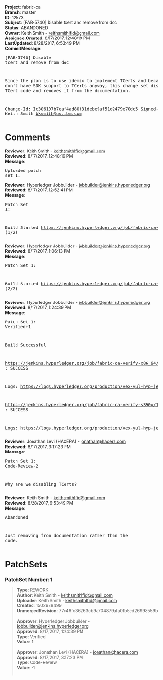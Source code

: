 <strong>Project</strong>: fabric-ca</br><strong>Branch</strong>: master<br><strong>ID</strong>: 12573<br><strong>Subject</strong>: [FAB-5740] Disable tcert and remove from doc<br><strong>Status</strong>: ABANDONED<br><strong>Owner</strong>: Keith Smith - keithsmithlfid@gmail.com<br><strong>Assignee</strong>:<strong>Created</strong>: 8/17/2017, 12:48:19 PM<br><strong>LastUpdated</strong>: 8/28/2017, 6:53:49 PM<br><strong>CommitMessage</strong>:<br><pre>[FAB-5740] Disable tcert and remove from doc

Since the plan is to use idemix to implement TCerts
and because we don't have SDK support to TCerts anyway,
this change set disables the TCert code and removes
it from the documentation.

Change-Id: Ic306107b7eaf4ad80f31debe9af51d2479e70dc5
Signed-off-by: Keith Smith <bksmith@us.ibm.com>
</pre><h1>Comments</h1><strong>Reviewer</strong>: Keith Smith - keithsmithlfid@gmail.com<br><strong>Reviewed</strong>: 8/17/2017, 12:48:19 PM<br><strong>Message</strong>: <pre>Uploaded patch set 1.</pre><strong>Reviewer</strong>: Hyperledger Jobbuilder - jobbuilder@jenkins.hyperledger.org<br><strong>Reviewed</strong>: 8/17/2017, 12:52:41 PM<br><strong>Message</strong>: <pre>Patch Set 1:

Build Started https://jenkins.hyperledger.org/job/fabric-ca-verify-x86_64/1629/ (1/2)</pre><strong>Reviewer</strong>: Hyperledger Jobbuilder - jobbuilder@jenkins.hyperledger.org<br><strong>Reviewed</strong>: 8/17/2017, 1:06:13 PM<br><strong>Message</strong>: <pre>Patch Set 1:

Build Started https://jenkins.hyperledger.org/job/fabric-ca-verify-s390x/1634/ (2/2)</pre><strong>Reviewer</strong>: Hyperledger Jobbuilder - jobbuilder@jenkins.hyperledger.org<br><strong>Reviewed</strong>: 8/17/2017, 1:24:39 PM<br><strong>Message</strong>: <pre>Patch Set 1: Verified+1

Build Successful 

https://jenkins.hyperledger.org/job/fabric-ca-verify-x86_64/1629/ : SUCCESS

Logs: https://logs.hyperledger.org/production/vex-yul-hyp-jenkins-1/fabric-ca-verify-x86_64/1629

https://jenkins.hyperledger.org/job/fabric-ca-verify-s390x/1634/ : SUCCESS

Logs: https://logs.hyperledger.org/production/vex-yul-hyp-jenkins-1/fabric-ca-verify-s390x/1634</pre><strong>Reviewer</strong>: Jonathan Levi (HACERA) - jonathan@hacera.com<br><strong>Reviewed</strong>: 8/17/2017, 3:17:23 PM<br><strong>Message</strong>: <pre>Patch Set 1: Code-Review-2

Why are we disabling TCerts?</pre><strong>Reviewer</strong>: Keith Smith - keithsmithlfid@gmail.com<br><strong>Reviewed</strong>: 8/28/2017, 6:53:49 PM<br><strong>Message</strong>: <pre>Abandoned

Just removing from documentation rather than the code.</pre><h1>PatchSets</h1><h3>PatchSet Number: 1</h3><blockquote><strong>Type</strong>: REWORK<br><strong>Author</strong>: Keith Smith - keithsmithlfid@gmail.com<br><strong>Uploader</strong>: Keith Smith - keithsmithlfid@gmail.com<br><strong>Created</strong>: 1502988499<br><strong>UnmergedRevision</strong>: 77c46fc36263cb9a704879afa0fb5ed26998559b<br><br><strong>Approver</strong>: Hyperledger Jobbuilder - jobbuilder@jenkins.hyperledger.org<br><strong>Approved</strong>: 8/17/2017, 1:24:39 PM<br><strong>Type</strong>: Verified<br><strong>Value</strong>: 1<br><br><strong>Approver</strong>: Jonathan Levi (HACERA) - jonathan@hacera.com<br><strong>Approved</strong>: 8/17/2017, 3:17:23 PM<br><strong>Type</strong>: Code-Review<br><strong>Value</strong>: -1<br><br></blockquote>